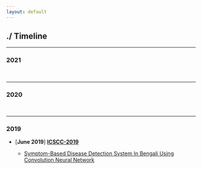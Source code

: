 ```yaml
---
layout: default
---
```


## ./ Timeline
---------------------------------------------------------------------------------------------------
### 2021




<br>

---------------------------------------------------------------------------------------------------
### 2020





<br>

---------------------------------------------------------------------------------------------------
### 2019

* [**June 2019**] [**ICSCC-2019**](http://icscc.online/index.php)

  * [Symptom-Based Disease Detection System In Bengali Using Convolution Neural Network](https://www.researchgate.net/publication/335935059_Symptom-Based_Disease_Detection_System_In_Bengali_Using_Convolution_Neural_Network)
